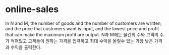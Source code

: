 # online-sales
In N and M, the number of goods and the number of customers are written, and the price that customers want is input, and the lowest price and profit that can make the maximum profit are output. N과 M에는 물건의 수와 고객의 수가 적혀있고 고객들이 원하는 가격을 입력하고 최대 수익을 올릴수 있는 가장 낮은 가격과 수익을 출력한다.
